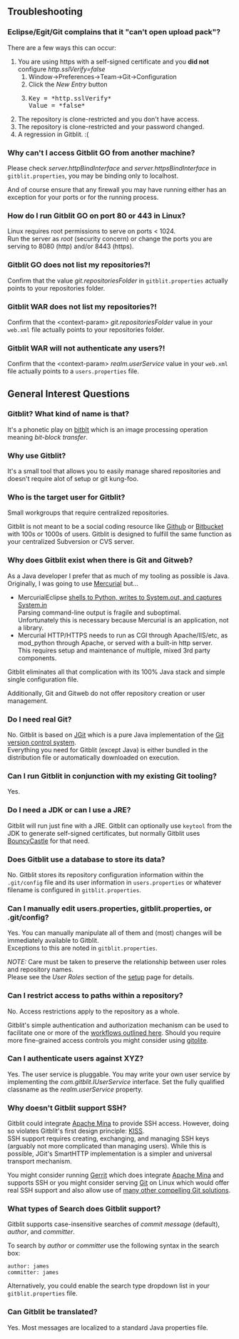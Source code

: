 ## Troubleshooting

### Eclipse/Egit/Git complains that it "can't open upload pack"?
There are a few ways this can occur:

1. You are using https with a self-signed certificate and you **did not** configure *http.sslVerify=false*
    1. Window->Preferences->Team->Git->Configuration
    2. Click the *New Entry* button
    3. <pre>Key = *http.sslVerify*       
       Value = *false*</pre>
2. The repository is clone-restricted and you don't have access.
3. The repository is clone-restricted and your password changed.
4. A regression in Gitblit.  :(

### Why can't I access Gitblit GO from another machine?
Please check *server.httpBindInterface* and *server.httpsBindInterface* in `gitblit.properties`, you may be binding only to localhost.

And of course ensure that any firewall you may have running either has an exception for your ports or for the running process.

### How do I run Gitblit GO on port 80 or 443 in Linux?
Linux requires root permissions to serve on ports < 1024.<br/>
Run the server as *root* (security concern) or change the ports you are serving to 8080 (http) and/or 8443 (https). 

### Gitblit GO does not list my repositories?!
Confirm that the value *git.repositoriesFolder* in `gitblit.properties` actually points to your repositories folder.

### Gitblit WAR does not list my repositories?!
Confirm that the &lt;context-param&gt; *git.repositoriesFolder* value in your `web.xml` file actually points to your repositories folder.

### Gitblit WAR will not authenticate any users?!
Confirm that the &lt;context-param&gt; *realm.userService* value in your `web.xml` file actually points to a `users.properties` file.

## General Interest Questions

### Gitblit?  What kind of name is that?
It's a phonetic play on [bitblt][bitblt] which is an image processing operation meaning *bit-block transfer*.

### Why use Gitblit?
It's a small tool that allows you to easily manage shared repositories and doesn't require alot of setup or git kung-foo.

### Who is the target user for Gitblit?
Small workgroups that require centralized repositories.

Gitblit is not meant to be a social coding resource like [Github](http://github.com) or [Bitbucket](http://bitbucket.com) with 100s or 1000s of users.  Gitblit is designed to fulfill the same function as your centralized Subversion or CVS server.

### Why does Gitblit exist when there is Git and Gitweb?
As a Java developer I prefer that as much of my tooling as possible is Java.<br/>
Originally, I was going to use [Mercurial](http://mercurial.selenic.com) but...

- MercurialEclipse [shells to Python, writes to System.out, and captures System.in](http://mercurial.808500.n3.nabble.com/Hg4J-Mercurial-pure-Java-library-tp2693090p2694555.html)<br/>
Parsing command-line output is fragile and suboptimal.<br/>Unfortunately this is necessary because Mercurial is an application, not a library.
- Mercurial HTTP/HTTPS needs to run as CGI through Apache/IIS/etc, as mod_python through Apache, or served with a built-in http server.<br/>
This requires setup and maintenance of multiple, mixed 3rd party components.

Gitblit eliminates all that complication with its 100% Java stack and simple single configuration file.

Additionally, Git and Gitweb do not offer repository creation or user management.

### Do I need real Git?
No.  Gitblit is based on [JGit][jgit] which is a pure Java implementation of the [Git version control system][git].<br/>
Everything you need for Gitblit (except Java) is either bundled in the distribution file or automatically downloaded on execution.

### Can I run Gitblit in conjunction with my existing Git tooling?
Yes.

### Do I need a JDK or can I use a JRE?
Gitblit will run just fine with a JRE.  Gitblit can optionally use `keytool` from the JDK to generate self-signed certificates, but normally Gitblit uses [BouncyCastle][bouncycastle] for that need.

### Does Gitblit use a database to store its data?
No.  Gitblit stores its repository configuration information within the `.git/config` file and its user information in `users.properties` or whatever filename is configured in `gitblit.properties`.

### Can I manually edit users.properties, gitblit.properties, or .git/config?
Yes.  You can manually manipulate all of them and (most) changes will be immediately available to Gitblit.<br/>Exceptions to this are noted in `gitblit.properties`.

*NOTE:* Care must be taken to preserve the relationship between user roles and repository names.<br/>Please see the *User Roles* section of the [setup](/setup.html) page for details.

### Can I restrict access to paths within a repository?
No.  Access restrictions apply to the repository as a whole.

Gitblit's simple authentication and authorization mechanism can be used to facilitate one or more of the [workflows outlined here](http://progit.org/book/ch5-1.html).  Should you require more fine-grained access controls you might consider using [gitolite](https://github.com/sitaramc/gitolite).

### Can I authenticate users against XYZ?
Yes.  The user service is pluggable.  You may write your own user service by implementing the *com.gitblit.IUserService* interface.  Set the fully qualified classname as the *realm.userService* property.

### Why doesn't Gitblit support SSH?
Gitblit could integrate [Apache Mina][mina] to provide SSH access.  However, doing so violates Gitblit's first design principle: [KISS](http://en.wikipedia.org/wiki/KISS_principle).<br/>
SSH support requires creating, exchanging, and managing SSH keys (arguably not more complicated than managing users).  While this is possible, JGit's SmartHTTP implementation is a simpler and universal transport mechanism.

You might consider running [Gerrit](http://gerrit.googlecode.org) which does integrate [Apache Mina][mina] and supports SSH or you might consider serving [Git][git] on Linux which would offer real SSH support and also allow use of [many other compelling Git solutions](https://git.wiki.kernel.org/index.php/InterfacesFrontendsAndTools).

### What types of Search does Gitblit support?
Gitblit supports case-insensitive searches of *commit message* (default), *author*, and *committer*.<br/>

To search by *author* or *committer* use the following syntax in the search box:

    author: james
    committer: james
    
Alternatively, you could enable the search type dropdown list in your `gitblit.properties` file.

### Can Gitblit be translated?

Yes.  Most messages are localized to a standard Java properties file.

[bitblt]: http://en.wikipedia.org/wiki/Bit_blit "Wikipedia Bitblt"
[jgit]: http://eclipse.org/jgit "Eclipse JGit Site"
[git]: http://git-scm.com "Official Git Site"
[mina]: http://mina.apache.org "Apache Mina"
[bouncycastle]: http://bouncycastle.org "The Legion of the Bouncy Castle"
